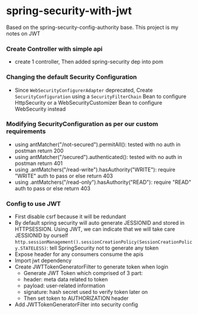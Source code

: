 # spring-security-with-jwt
Based on the spring-security-config-authority base. 
This project is my notes on JWT 

### Create Controller with simple api
- create 1 controller, Then added spring-security dep into pom

### Changing the default Security Configuration
- Since `WebSecurityConfigurerAdapter` deprecated, Create `SecurityConfiguration` using a `SecurityFilterChain` Bean to configure HttpSecurity or a WebSecurityCustomizer Bean to configure WebSecurity instead

### Modifying SecurityConfiguration as per our custom requirements
- using antMatcher("/not-secured").permitAll(): tested with no auth in postman return 200
- using antMatcher("/secured").authenticated(): tested with no auth in postman return 401
- using .antMatchers("/read-write").hasAuthority("WRITE"): require "WRITE" auth to pass or else return 403
- using .antMatchers("/read-only").hasAuthority("READ"): require "READ" auth to pass or else return 403

### Config to use JWT
- First disable csrf because it will be redundant
- By default spring security will auto generate JESSIONID and stored in HTTPSESSION. Using JWT, we can indicate that we will take care JESSIONID by ourself
    `http.sessionManagement().sessionCreationPolicy(SessionCreationPolicy.STATELESS)`: tell SpringSecurity not to generate any token
- Expose header for any consumers consume the apis
- Import jwt dependency
- Create JWTTokenGeneratorFilter to generate token when login
  - Generate JWT Token which comprised of 3 part:
  + header: meta data related to token
  + payload: user-related information
  + signature: hash secret used to verify token later on
  - Then set token to AUTHORIZATION header
- Add JWTTokenGeneratorFilter into security config